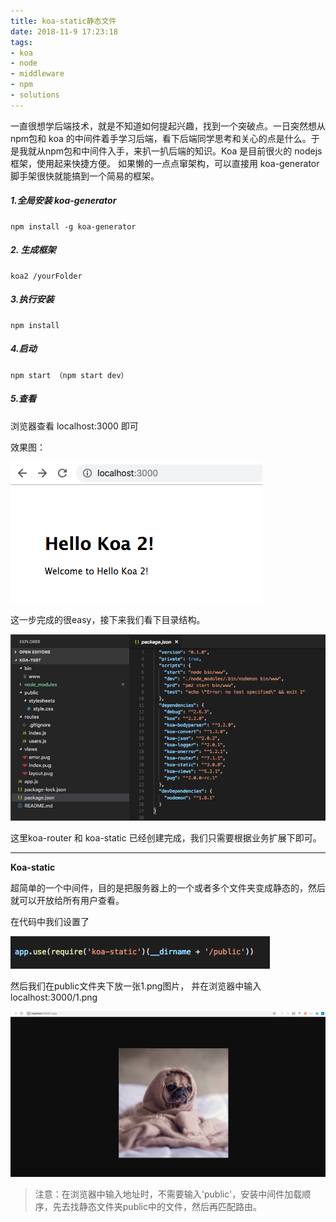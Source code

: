 ```yaml
---
title: koa-static静态文件
date: 2018-11-9 17:23:18
tags:
- koa
- node
- middleware
- npm
- solutions
---
```


一直很想学后端技术，就是不知道如何提起兴趣，找到一个突破点。一日突然想从npm包和 koa 的中间件着手学习后端，看下后端同学思考和关心的点是什么。于是我就从npm包和中间件入手，来扒一扒后端的知识。Koa 是目前很火的 nodejs 框架，使用起来快捷方便。 如果懒的一点点窜架构，可以直接用  koa-generator脚手架很快就能搞到一个简易的框架。

 

##### 1.全局安装 koa-generator
```
npm install -g koa-generator
```
 

##### 2. 生成框架
```n
koa2 /yourFolder
```
 

##### 3.执行安装
```
npm install
```
 

##### 4.启动
```
npm start （npm start dev）
```
 

##### 5.查看

浏览器查看 localhost:3000 即可

 
效果图：

![](koa-static/static1.png)

 

这一步完成的很easy，接下来我们看下目录结构。

![](koa-static/static2.png)


这里koa-router 和 koa-static 已经创建完成，我们只需要根据业务扩展下即可。

---
**Koa-static**

超简单的一个中间件，目的是把服务器上的一个或者多个文件夹变成静态的，然后就可以开放给所有用户查看。

在代码中我们设置了

![](koa-static/static3.png)

然后我们在public文件夹下放一张1.png图片， 并在浏览器中输入 localhost:3000/1.png

![](koa-static/static4.png)

> 注意：在浏览器中输入地址时，不需要输入'public'，安装中间件加载顺序，先去找静态文件夹public中的文件，然后再匹配路由。
